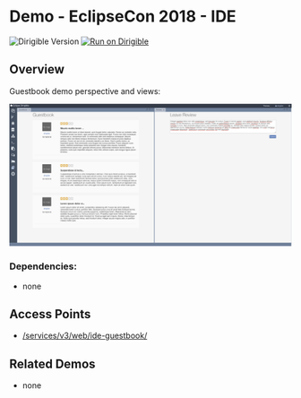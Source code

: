# Demo - EclipseCon 2018 - IDE
![Dirigible Version](https://img.shields.io/badge/dirigible%20version-3.x-green.svg) [![Run on Dirigible](https://img.shields.io/badge/run%20on-dirigible-blue.svg)](http://dirigible.eclipse.org/services/v3/web/ide-deploy-manager/index.html?repository=https://github.com/dirigiblelabs/demo-eclipsecon2018-ide.git&uri=/services/v3/web/ide-guestbook/)

## Overview
Guestbook demo perspective and views:

![Guestbook](ide-guestbook/img/guestbook.png)

### Dependencies:
- none

## Access Points
- [/services/v3/web/ide-guestbook/](http://localhost:8080/services/v3/web/ide-guestbook/)

## Related Demos
- none
